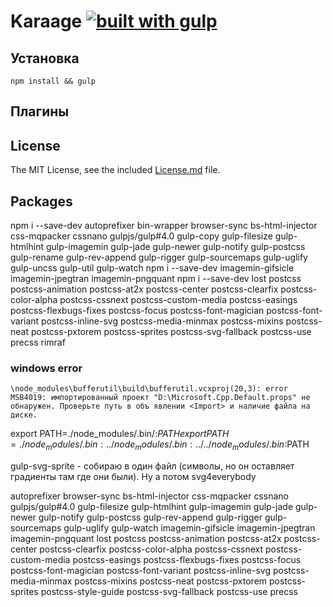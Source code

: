 # Karaage [![built with gulp](https://img.shields.io/badge/build%20with-gulp.js-red.svg)](http://gulpjs.com)


## Установка

```
npm install && gulp
```

## Плагины


## License

The MIT License, see the included [License.md](License.md) file.

## Packages

npm i --save-dev autoprefixer bin-wrapper browser-sync bs-html-injector css-mqpacker cssnano gulpjs/gulp#4.0 gulp-copy gulp-filesize gulp-htmlhint gulp-imagemin gulp-jade gulp-newer gulp-notify gulp-postcss gulp-rename gulp-rev-append gulp-rigger gulp-sourcemaps gulp-uglify gulp-uncss gulp-util gulp-watch
npm i --save-dev imagemin-gifsicle imagemin-jpegtran imagemin-pngquant
npm i --save-dev lost postcss postcss-animation postcss-at2x postcss-center postcss-clearfix postcss-color-alpha postcss-cssnext postcss-custom-media postcss-easings postcss-flexbugs-fixes postcss-focus postcss-font-magician postcss-font-variant postcss-inline-svg postcss-media-minmax postcss-mixins postcss-neat postcss-pxtorem postcss-sprites postcss-svg-fallback postcss-use precss rimraf

### windows error

	\node_modules\bufferutil\build\bufferutil.vcxproj(20,3): error
	MSB4019: импортированный проект "D:\Microsoft.Cpp.Default.props" не обнаружен. Проверьте путь в объ явлении <Import> и наличие файла на диске.



export PATH=./node_modules/.bin/:$PATH
export PATH=./node_modules/.bin:../node_modules/.bin:../../node_modules/.bin:$PATH


gulp-svg-sprite -  собираю в один файл (символы, но он оставляет градиенты там где они были). Ну а потом svg4everybody


autoprefixer browser-sync bs-html-injector css-mqpacker cssnano gulpjs/gulp#4.0 gulp-filesize gulp-htmlhint
gulp-imagemin gulp-jade gulp-newer gulp-notify gulp-postcss gulp-rev-append gulp-rigger gulp-sourcemaps gulp-uglify gulp-watch
imagemin-gifsicle imagemin-jpegtran imagemin-pngquant
lost postcss postcss-animation postcss-at2x postcss-center postcss-clearfix postcss-color-alpha postcss-cssnext postcss-custom-media postcss-easings postcss-flexbugs-fixes postcss-focus postcss-font-magician postcss-font-variant postcss-inline-svg postcss-media-minmax postcss-mixins
postcss-neat postcss-pxtorem postcss-sprites postcss-style-guide postcss-svg-fallback postcss-use precss
